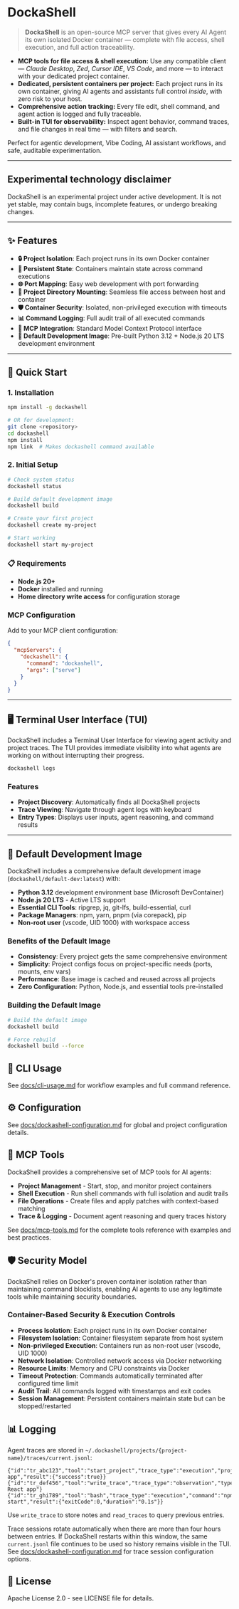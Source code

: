 # DockaShell

> **DockaShell** is an open-source MCP server that gives every AI Agent its own isolated Docker container — complete with file access, shell execution, and full action traceability.

- **MCP tools for file access & shell execution:** Use any compatible client — _Claude Desktop_, _Zed_, _Cursor IDE_, _VS Code_, and more — to interact with your dedicated project container.
- **Dedicated, persistent containers per project:** Each project runs in its own container, giving AI agents and assistants full control _inside_, with zero risk to your host.
- **Comprehensive action tracking:** Every file edit, shell command, and agent action is logged and fully traceable.
- **Built-in TUI for observability:** Inspect agent behavior, command traces, and file changes in real time — with filters and search.

Perfect for agentic development, Vibe Coding, AI assistant workflows, and safe, auditable experimentation.

---

## Experimental technology disclaimer

DockaShell is an experimental project under active development. It is not yet stable, may contain bugs, incomplete features, or undergo breaking changes.

---

## ✨ Features

- **🔒 Project Isolation**: Each project runs in its own Docker container
- **💾 Persistent State**: Containers maintain state across command executions
- **🌐 Port Mapping**: Easy web development with port forwarding
- **📁 Project Directory Mounting**: Seamless file access between host and container
- **🛡️ Container Security**: Isolated, non-privileged execution with timeouts
- **📊 Command Logging**: Full audit trail of all executed commands
- **🔧 MCP Integration**: Standard Model Context Protocol interface
- **🐳 Default Development Image**: Pre-built Python 3.12 + Node.js 20 LTS development environment

---

## 🚀 Quick Start

### 1. Installation

```bash
npm install -g dockashell

# OR for development:
git clone <repository>
cd dockashell
npm install
npm link  # Makes dockashell command available
```

### 2. Initial Setup

```bash
# Check system status
dockashell status

# Build default development image
dockashell build

# Create your first project
dockashell create my-project

# Start working
dockashell start my-project
```

### 📋 Requirements

- **Node.js 20+**
- **Docker** installed and running
- **Home directory write access** for configuration storage

### MCP Configuration

Add to your MCP client configuration:

```json
{
  "mcpServers": {
    "dockashell": {
      "command": "dockashell",
      "args": ["serve"]
    }
  }
}
```

---

## 🖥️ Terminal User Interface (TUI)

DockaShell includes a Terminal User Interface for viewing agent activity and project traces. The TUI provides immediate visibility into what agents are working on without interrupting their progress.

```bash
dockashell logs
```

### Features

- **Project Discovery**: Automatically finds all DockaShell projects
- **Trace Viewing**: Navigate through agent logs with keyboard
- **Entry Types**: Displays user inputs, agent reasoning, and command results

---

## 🐳 Default Development Image

DockaShell includes a comprehensive default development image (`dockashell/default-dev:latest`) with:

- **Python 3.12** development environment base (Microsoft DevContainer)
- **Node.js 20 LTS** - Active LTS support
- **Essential CLI Tools**: ripgrep, jq, git-lfs, build-essential, curl
- **Package Managers**: npm, yarn, pnpm (via corepack), pip
- **Non-root user** (vscode, UID 1000) with workspace access

### Benefits of the Default Image

- **Consistency**: Every project gets the same comprehensive environment
- **Simplicity**: Project configs focus on project-specific needs (ports, mounts, env vars)
- **Performance**: Base image is cached and reused across all projects
- **Zero Configuration**: Python, Node.js, and essential tools pre-installed

### Building the Default Image

```bash
# Build the default image
dockashell build

# Force rebuild
dockashell build --force
```

## 📝 CLI Usage

See [docs/cli-usage.md](docs/cli-usage.md) for workflow examples and full command reference.

## ⚙️ Configuration

See [docs/dockashell-configuration.md](docs/dockashell-configuration.md) for global and project configuration details.

## 🔧 MCP Tools

DockaShell provides a comprehensive set of MCP tools for AI agents:

- **Project Management** - Start, stop, and monitor project containers
- **Shell Execution** - Run shell commands with full isolation and audit trails
- **File Operations** - Create files and apply patches with context-based matching
- **Trace & Logging** - Document agent reasoning and query traces history

See [docs/mcp-tools.md](docs/mcp-tools.md) for the complete tools reference with examples and best practices.

## 🛡️ Security Model

DockaShell relies on Docker's proven container isolation rather than maintaining command blocklists, enabling AI agents to use any legitimate tools while maintaining security boundaries.

### Container-Based Security & Execution Controls

- **Process Isolation**: Each project runs in its own Docker container
- **Filesystem Isolation**: Container filesystem separate from host system
- **Non-privileged Execution**: Containers run as non-root user (vscode, UID 1000)
- **Network Isolation**: Controlled network access via Docker networking
- **Resource Limits**: Memory and CPU constraints via Docker
- **Timeout Protection**: Commands automatically terminated after configured time limit
- **Audit Trail**: All commands logged with timestamps and exit codes
- **Session Management**: Persistent containers maintain state but can be stopped/restarted

## 📊 Logging

Agent traces are stored in `~/.dockashell/projects/{project-name}/traces/current.jsonl`:

```
{"id":"tr_abc123","tool":"start_project","trace_type":"execution","project_name":"web-app","result":{"success":true}}
{"id":"tr_def456","tool":"write_trace","trace_type":"observation","type":"agent","text":"Planning React app"}
{"id":"tr_ghi789","tool":"bash","trace_type":"execution","command":"npm start","result":{"exitCode":0,"duration":"0.1s"}}
```

Use `write_trace` to store notes and `read_traces` to query previous entries.

Trace sessions rotate automatically when there are more than four hours between entries. If DockaShell restarts within this window, the same `current.jsonl` file continues to be used so history remains visible in the TUI. See [docs/dockashell-configuration.md](docs/dockashell-configuration.md) for trace session configuration options.

## 📄 License

Apache License 2.0 - see LICENSE file for details.
